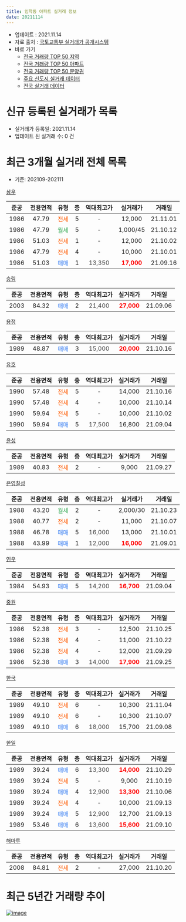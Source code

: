 ```yaml
---
title: 임학동 아파트 실거래 정보
date: 20211114
---
```


* 업데이트 : 2021.11.14
* 자료 출처 : [국토교통부 실거래가 공개시스템](http://rt.molit.go.kr)
* 바로 가기
    * [전국 거래량 TOP 50 지역](https://apt-info.github.io/apt-trade-info/tr)
    * [전국 거래량 TOP 50 아파트](https://apt-info.github.io/apt-trade-info/ta)
    * [전국 거래량 TOP 50 분양권](https://apt-info.github.io/apt-trade-info/tb)
    * [주요 신도시 실거래 데이터](https://apt-info.github.io/apt-trade-info/newtown)
    * [전국 실거래 데이터](https://apt-info.github.io/apt-trade-info/all)



<script async src="https://pagead2.googlesyndication.com/pagead/js/adsbygoogle.js"></script>
<!-- 기본광고 -->
<ins class="adsbygoogle"
     style="display:block"
     data-ad-client="ca-pub-1142216861245946"
     data-ad-slot="4805727019"
     data-ad-format="auto"
     data-full-width-responsive="true"></ins>
<script>
     (adsbygoogle = window.adsbygoogle || []).push({});
</script>


# 신규 등록된 실거래가 목록

* 실거래가 등록일: 2021.11.14
* 업데이트 된 실거래 수: 0 건




<script async src="https://pagead2.googlesyndication.com/pagead/js/adsbygoogle.js"></script>
<!-- 기본광고 -->
<ins class="adsbygoogle"
     style="display:block"
     data-ad-client="ca-pub-1142216861245946"
     data-ad-slot="4805727019"
     data-ad-format="auto"
     data-full-width-responsive="true"></ins>
<script>
     (adsbygoogle = window.adsbygoogle || []).push({});
</script>


# 최근 3개월 실거래 전체 목록
* 기준: 202109-202111


[삼우](https://search.naver.com/search.naver?query=%EC%82%BC%EC%9A%B0)

|준공|전용면적|유형|층|역대최고가|실거래가|거래일|
|:---:|:---:|:---:|:---:|:---:|:---:|:---:|
|1986|47.79|<span style="color:#FF5A00">전세</span>|5|<span style="color:#444444">-</span>|12,000|21.11.01|
|1986|47.79|<span style="color:#34A853">월세</span>|5|<span style="color:#444444">-</span>|1,000/45|21.10.12|
|1986|51.03|<span style="color:#FF5A00">전세</span>|1|<span style="color:#444444">-</span>|12,000|21.10.02|
|1986|47.79|<span style="color:#FF5A00">전세</span>|4|<span style="color:#444444">-</span>|10,000|21.10.01|
|1986|51.03|<span style="color:#4285F3">매매</span>|1|<span style="color:#444444">13,350</span>|<b><span style="color:#FF0000">17,000</span></b>|21.09.16|

[승림](https://search.naver.com/search.naver?query=%EC%8A%B9%EB%A6%BC)

|준공|전용면적|유형|층|역대최고가|실거래가|거래일|
|:---:|:---:|:---:|:---:|:---:|:---:|:---:|
|2003|84.32|<span style="color:#4285F3">매매</span>|2|<span style="color:#444444">21,400</span>|<b><span style="color:#FF0000">27,000</span></b>|21.09.06|

[용정](https://search.naver.com/search.naver?query=%EC%9A%A9%EC%A0%95)

|준공|전용면적|유형|층|역대최고가|실거래가|거래일|
|:---:|:---:|:---:|:---:|:---:|:---:|:---:|
|1989|48.87|<span style="color:#4285F3">매매</span>|3|<span style="color:#444444">15,000</span>|<b><span style="color:#FF0000">20,000</span></b>|21.10.16|

[유호](https://search.naver.com/search.naver?query=%EC%9C%A0%ED%98%B8)

|준공|전용면적|유형|층|역대최고가|실거래가|거래일|
|:---:|:---:|:---:|:---:|:---:|:---:|:---:|
|1990|57.48|<span style="color:#FF5A00">전세</span>|5|<span style="color:#444444">-</span>|14,000|21.10.16|
|1990|57.48|<span style="color:#FF5A00">전세</span>|4|<span style="color:#444444">-</span>|10,000|21.10.14|
|1990|59.94|<span style="color:#FF5A00">전세</span>|5|<span style="color:#444444">-</span>|10,000|21.10.02|
|1990|59.94|<span style="color:#4285F3">매매</span>|5|<span style="color:#444444">17,500</span>|16,800|21.09.04|

[윤성](https://search.naver.com/search.naver?query=%EC%9C%A4%EC%84%B1)

|준공|전용면적|유형|층|역대최고가|실거래가|거래일|
|:---:|:---:|:---:|:---:|:---:|:---:|:---:|
|1989|40.83|<span style="color:#FF5A00">전세</span>|2|<span style="color:#444444">-</span>|9,000|21.09.27|

[은영칠성](https://search.naver.com/search.naver?query=%EC%9D%80%EC%98%81%EC%B9%A0%EC%84%B1)

|준공|전용면적|유형|층|역대최고가|실거래가|거래일|
|:---:|:---:|:---:|:---:|:---:|:---:|:---:|
|1988|43.20|<span style="color:#34A853">월세</span>|2|<span style="color:#444444">-</span>|2,000/30|21.10.23|
|1988|40.77|<span style="color:#FF5A00">전세</span>|2|<span style="color:#444444">-</span>|11,000|21.10.07|
|1988|46.78|<span style="color:#4285F3">매매</span>|5|<span style="color:#444444">16,000</span>|13,000|21.10.01|
|1988|43.99|<span style="color:#4285F3">매매</span>|1|<span style="color:#444444">12,000</span>|<b><span style="color:#FF0000">16,000</span></b>|21.09.01|

[인우](https://search.naver.com/search.naver?query=%EC%9D%B8%EC%9A%B0)

|준공|전용면적|유형|층|역대최고가|실거래가|거래일|
|:---:|:---:|:---:|:---:|:---:|:---:|:---:|
|1984|54.93|<span style="color:#4285F3">매매</span>|5|<span style="color:#444444">14,200</span>|<b><span style="color:#FF0000">16,700</span></b>|21.09.04|

[중원](https://search.naver.com/search.naver?query=%EC%A4%91%EC%9B%90)

|준공|전용면적|유형|층|역대최고가|실거래가|거래일|
|:---:|:---:|:---:|:---:|:---:|:---:|:---:|
|1986|52.38|<span style="color:#FF5A00">전세</span>|3|<span style="color:#444444">-</span>|12,500|21.10.25|
|1986|52.38|<span style="color:#FF5A00">전세</span>|4|<span style="color:#444444">-</span>|11,000|21.10.22|
|1986|52.38|<span style="color:#FF5A00">전세</span>|4|<span style="color:#444444">-</span>|12,000|21.09.29|
|1986|52.38|<span style="color:#4285F3">매매</span>|3|<span style="color:#444444">14,000</span>|<b><span style="color:#FF0000">17,900</span></b>|21.09.25|

[한국](https://search.naver.com/search.naver?query=%ED%95%9C%EA%B5%AD)

|준공|전용면적|유형|층|역대최고가|실거래가|거래일|
|:---:|:---:|:---:|:---:|:---:|:---:|:---:|
|1989|49.10|<span style="color:#FF5A00">전세</span>|6|<span style="color:#444444">-</span>|10,300|21.11.04|
|1989|49.10|<span style="color:#FF5A00">전세</span>|6|<span style="color:#444444">-</span>|10,300|21.10.07|
|1989|49.10|<span style="color:#4285F3">매매</span>|6|<span style="color:#444444">18,000</span>|15,700|21.09.08|

[한일](https://search.naver.com/search.naver?query=%ED%95%9C%EC%9D%BC)

|준공|전용면적|유형|층|역대최고가|실거래가|거래일|
|:---:|:---:|:---:|:---:|:---:|:---:|:---:|
|1989|39.24|<span style="color:#4285F3">매매</span>|6|<span style="color:#444444">13,300</span>|<b><span style="color:#FF0000">14,000</span></b>|21.10.29|
|1989|39.24|<span style="color:#FF5A00">전세</span>|5|<span style="color:#444444">-</span>|9,000|21.10.19|
|1989|39.24|<span style="color:#4285F3">매매</span>|4|<span style="color:#444444">12,900</span>|<b><span style="color:#FF0000">13,300</span></b>|21.10.06|
|1989|39.24|<span style="color:#FF5A00">전세</span>|4|<span style="color:#444444">-</span>|10,000|21.09.13|
|1989|39.24|<span style="color:#4285F3">매매</span>|5|<span style="color:#444444">12,900</span>|12,700|21.09.13|
|1989|53.46|<span style="color:#4285F3">매매</span>|6|<span style="color:#444444">13,600</span>|<b><span style="color:#FF0000">15,600</span></b>|21.09.10|

[해마루](https://search.naver.com/search.naver?query=%ED%95%B4%EB%A7%88%EB%A3%A8)

|준공|전용면적|유형|층|역대최고가|실거래가|거래일|
|:---:|:---:|:---:|:---:|:---:|:---:|:---:|
|2008|84.81|<span style="color:#FF5A00">전세</span>|2|<span style="color:#444444">-</span>|27,000|21.10.20|



<script async src="https://pagead2.googlesyndication.com/pagead/js/adsbygoogle.js"></script>
<!-- 기본광고 -->
<ins class="adsbygoogle"
     style="display:block"
     data-ad-client="ca-pub-1142216861245946"
     data-ad-slot="4805727019"
     data-ad-format="auto"
     data-full-width-responsive="true"></ins>
<script>
     (adsbygoogle = window.adsbygoogle || []).push({});
</script>


# 최근 5년간 거래량 추이


<div style="width:100%;">
    <canvas id="deal_progress" height="200"></canvas>
</div>

<script>
new Chart(document.getElementById("deal_progress"), {
    type: 'line',
    data: {
        labels: ['16.01','16.02','16.03','16.04','16.05','16.06','16.07','16.08','16.09','16.10','16.11','16.12','17.01','17.02','17.03','17.04','17.05','17.06','17.07','17.08','17.09','17.10','17.11','17.12','18.01','18.02','18.03','18.04','18.05','18.06','18.07','18.08','18.09','18.10','18.11','18.12','19.01','19.02','19.03','19.04','19.05','19.06','19.07','19.08','19.09','19.10','19.11','19.12','20.01','20.02','20.03','20.04','20.05','20.06','20.07','20.08','20.09','20.10','20.11','20.12','21.01','21.02','21.03','21.04','21.05','21.06','21.07','21.08','21.09','21.10','21.11'],
        datasets: [{
            label: '매매/분양권',
            data: [5,7,12,7,10,12,14,11,9,12,7,11,2,7,12,9,9,10,6,8,9,1,7,7,8,4,7,7,3,6,2,2,1,2,3,2,1,3,4,3,7,2,4,3,2,4,4,8,3,3,4,11,3,7,8,6,4,6,9,5,7,17,14,18,12,9,16,15,9,4,0],
            borderColor: "rgba(66, 133, 243, 1)",
            backgroundColor: "rgba(66, 133, 243, 0.05)",
            borderWidth: 1,
            pointRadius: 0,
            fill: false,
            lineTension: 0
        },{
            label: '전/월세',
            data: [3,8,4,3,9,4,9,10,4,7,3,5,7,8,8,4,2,7,4,5,5,5,5,1,0,3,7,6,3,3,5,5,3,5,1,4,6,3,2,6,2,2,5,3,1,4,3,2,1,4,4,4,5,6,8,5,3,2,4,2,2,3,4,5,10,7,6,2,3,13,2],
            borderColor: "rgba(255, 90, 0, 1)",
            backgroundColor: "rgba(255, 90, 0, 0.05)",
            borderWidth: 1,
            pointRadius: 0,
            fill: false,
            lineTension: 0
        },{
            label: '합계',
            data: [8,15,16,10,19,16,23,21,13,19,10,16,9,15,20,13,11,17,10,13,14,6,12,8,8,7,14,13,6,9,7,7,4,7,4,6,7,6,6,9,9,4,9,6,3,8,7,10,4,7,8,15,8,13,16,11,7,8,13,7,9,20,18,23,22,16,22,17,12,17,2],
            borderColor: "rgba(0, 0, 0, 1)",
            backgroundColor: "rgba(0, 0, 0, 0.03)",
            borderWidth: 0.1,
            pointRadius: 0,
            fill: true,
            lineTension: 0
        }
        ]
    },
    options: {
        responsive: true,
        title: {
            display: false
        },
        tooltips: {
            mode: 'index',
            intersect: false
        },
        hover: {
            mode: 'nearest',
            intersect: true
        },
        scales: {
            xAxes: [{
                display: true,
                scaleLabel: {
                    display: true,
                    labelString: '년/월'
                }
            }],
            yAxes: [{
                display: true,
                ticks: {
                    suggestedMin: 0,
                },
                scaleLabel: {
                    display: true,
                    labelString: '실거래 수'
                }
            }]
        }
    }
});

</script>


[![image](https://apt-info.github.io/images/2020-01-03-apt-trade-info/1024x500.png)](https://play.google.com/store/apps/details?id=com.aptinfo.apttradeinfo)

